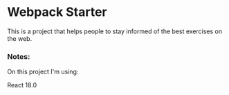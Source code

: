# Webpack Starter

This is a project that helps people to stay informed of the best exercises on the web.

### Notes:

On this project I'm using:

React 18.0
